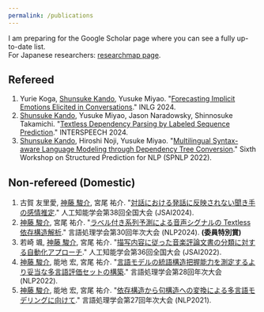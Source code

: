 ```yaml
---
permalink: /publications
---
```


I am preparing for the Google Scholar page where you can see a fully up-to-date list.  
For Japanese researchers: [researchmap page](https://researchmap.jp/skando).

## Refereed

1. Yurie Koga, <u>Shunsuke Kando</u>, Yusuke Miyao. "[Forecasting Implicit Emotions Elicited in Conversations](https://aclanthology.org/2024.inlg-main.12/)." INLG 2024.
1. <u>Shunsuke Kando</u>, Yusuke Miyao, Jason Naradowsky, Shinnosuke Takamichi. "[Textless Dependency Parsing by Labeled Sequence Prediction](https://www.isca-archive.org/interspeech_2024/kando24_interspeech.html)." INTERSPEECH 2024.
1. <u>Shunsuke Kando</u>, Hiroshi Noji, Yusuke Miyao. "[Multilingual Syntax-aware Language Modeling through Dependency Tree Conversion](https://aclanthology.org/2022.spnlp-1.1/)." Sixth Workshop on Structured Prediction for NLP (SPNLP 2022).

## Non-refereed (Domestic)

1. 古賀 友里愛, <u>神藤 駿介</u>, 宮尾 祐介. "[対話における発話に反映されない聞き手の感情推定](https://confit.atlas.jp/guide/event/jsai2024/subject/4Xin2-46/advanced)." 人工知能学会第38回全国大会 (JSAI2024).
1. <u>神藤 駿介</u>, 宮尾 祐介. "[ラベル付き系列予測による音声シグナルの Textless 依存構造解析](https://www.anlp.jp/proceedings/annual_meeting/2024/pdf_dir/B5-2.pdf)." 言語処理学会第30回年次大会 (NLP2024). **(委員特別賞)**
1. 若崎 颯, <u>神藤 駿介</u>, 宮尾 祐介. "[描写内容に従った音楽評論文書の分類に対する自動化アプローチ](https://confit.atlas.jp/guide/event/jsai2022/subject/1P5-GS-6-03/date?cryptoId=)." 人工知能学会第36回全国大会 (JSAI2022).
1. <u>神藤 駿介</u>, 能地 宏, 宮尾 祐介. "[言語モデルの統語構造把握能力を測定するより妥当な多言語評価セットの構築](https://www.anlp.jp/proceedings/annual_meeting/2022/pdf_dir/G5-1.pdf)." 言語処理学会第28回年次大会 (NLP2022).
1. <u>神藤 駿介</u>, 能地 宏, 宮尾 祐介. "[依存構造から句構造への変換による多言語モデリングに向けて](https://www.anlp.jp/proceedings/annual_meeting/2021/pdf_dir/P5-1.pdf)." 言語処理学会第27回年次大会 (NLP2021).
